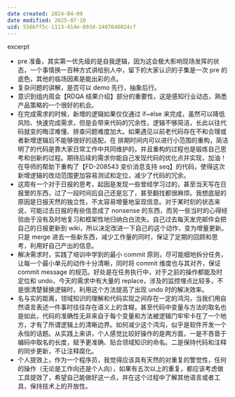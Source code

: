 ```yaml
---
date created: 2024-04-09
date modified: 2025-07-10
uid: 556bff5c-1113-414e-893d-2407640024cf
---
```


excerpt

<!-- more -->

- pre 准备，其实第一优先级的是自我逻辑，因为这会极大影响现场发挥的状态，一个事情换一百种方式讲给别人中，留下的大家认识的子集是一次 pre 的底色，其他的临场因素是能出彩的点。
- 复杂问题的讲解，是否可以 demo 先行，抽象后行。
- 意识到组内周会【RDQA 结果介绍】部分的重要性，这是感知行业动态，熟悉产品策略的一个很好的机会。
- 在完成需求的时候，新增的逻辑如果仅仅通过 if~else 来完成，虽然可以降低风险、快速完成需求，但是会带来代码的冗余性，逻辑不够简洁，长此以往代码就变的晦涩难懂、排查问题难度加大。如果遇见以前老代码存在不和合理或者新增逻辑后不能够很好的适配，在 排期时间内可以进行小范围的重构，简洁明了的代码是靠大家日常工作中共同维护的。并且重构的过程也是锻炼自己思考和创新的过程。期待后续的需求你能自己发现代码的优化点并实现，加油！在导师的帮助下重构了【FD-208543 变价消息支持 seq】的代码，使得这次新增逻辑的改动范围更加容易测试和定位，减少了代码的冗余。
- 这周有一个对于日报的思考，起因是发现一些曾经学习过的，甚至当天写在日报里的东西，过了一段时间后自己还是忘了，甚至翻找都很麻烦。我想底层的原因是日报天然的独立性，不太容易增量地呈现信息。对于某时刻的状态来说，可能过去日报的有些信息成了 nonsense 的东西，而另一些当时的心得经验由于没有及时地复习和框架性地归纳白白流失。自己过去每天发完邮件会把自己的日报更新到 wiki，所以决定改进一下自己的这个动作，变为增量更新。只是 merge 进去一些新东西，减少工作量的同时，保证了定期的回顾和思考，利用好自己产出的信息。
- 解决需求时，实践了培训中学到的最小 commit 原则，尽可能细地拆分任务，让每一个最小单元的动作十分清晰，同时将 commit 维度也与其对齐，保证 commit message 的规范。好处是在任务执行中，对于之前的操作都能及时定位和 undo，今天的需求中有大量的 replace，涉及的监控埋点比较多，不是很清楚替换逻辑时，利用这个方法提高了出现 undo 时的解决效率。
- 名与实的距离，领域知识的理解和代码实现之间存在一定的鸿沟，当我们用自然语言表述一件事时往往存在语义上的含糊，甚至代码中变量与方法的取名也是如此，代码的准确性无非来自于每个变量和方法被逻辑门牢牢卡在了一个地方，才有了所谓逻辑上的清晰边界。如何减少这个鸿沟，似乎是软件开发一个永恒的话题。从实践上来讲，个人感觉比较好操作的是两方面，一是不吝啬于编码中取名的长度，赋予更准确、贴合领域知识的命名。二是保持代码和注释的同步更新，不让注释腐化。
- 个人提效上，作为一个程序员，我觉得应该具有天然的对重复的警觉性，任何的操作（无论是工作向还是个人向），如果有五次以上的重复，都应该考虑做工具提效了，希望自己能做好这一点，并在这个过程中了解其他语言或者工具，保持技术上的开放性。
